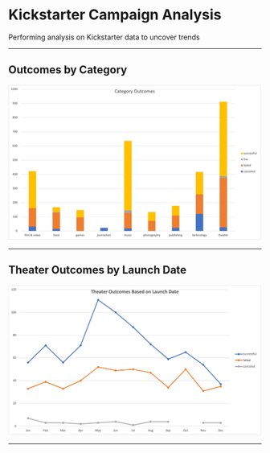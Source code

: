 # Kickstarter Campaign Analysis
Performing analysis on Kickstarter data to uncover trends

---

## Outcomes by Category

![CategoryOutcomes.png](./resources/CategoryOutcomes.png)

---

## Theater Outcomes by Launch Date

![Theater_Outcomes_vs_Launch.png](./resources/Theater_Outcomes_vs_Launch.png)

---
